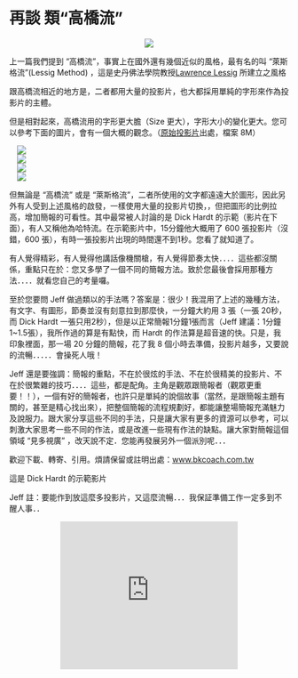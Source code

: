 # 再談 類“高橋流” 

<div style="clear: both; text-align: center;"><a href="http://1.bp.blogspot.com/-g7zPvYCDbqM/VhUY4pLJHyI/AAAAAAAAN3Q/fiS1I08GkH4/s1600/image00258.jpg" style="margin-left: 1em; margin-right: 1em;"><img border="0" src="http://1.bp.blogspot.com/-g7zPvYCDbqM/VhUY4pLJHyI/AAAAAAAAN3Q/fiS1I08GkH4/s1600/image00258.jpg"/></a></div>
<p>上一篇我們提到 “高橋流”，事實上在國外還有幾個近似的風格，最有名的叫 “萊斯格流”(Lessig Method) ，這是史丹佛法學院教授<a href="http://www.lessig.org/">Lawrence Lessig</a> 所建立之風格</p>
<p>跟高橋流相近的地方是，二者都用大量的投影片，也大都採用單純的字形來作為投影片的主體。</p>
<p>但是相對起來，高橋流用的字形更大膽（Size 更大），字形大小的變化更大。您可以參考下面的圖片，會有一個大概的觀念。（<a href="http://randomfoo.net/oscon/2002/lessig/free.html">原始投影片</a>出處，檔案 8M）<a name="more"></a></p>
<p><a href="http://3.bp.blogspot.com/-HF4WKZmY37c/VhUY4VvZD7I/AAAAAAAAN3Y/5uI8dDrH6fw/s1600/les1.jpg" style="margin-left: 1em; margin-right: 1em; text-align: center;"><img border="0" src="http://3.bp.blogspot.com/-HF4WKZmY37c/VhUY4VvZD7I/AAAAAAAAN3Y/5uI8dDrH6fw/s1600/les1.jpg"/></a><br/><a href="http://3.bp.blogspot.com/-9in8zMAttrQ/VhUY4QD94_I/AAAAAAAAN3M/Aw2oc4kZVQE/s1600/les2.jpg" style="margin-left: 1em; margin-right: 1em; text-align: center;"><img border="0" src="http://3.bp.blogspot.com/-9in8zMAttrQ/VhUY4QD94_I/AAAAAAAAN3M/Aw2oc4kZVQE/s1600/les2.jpg"/></a><br/><a href="http://1.bp.blogspot.com/-MtpRW0xddZ4/VhUY5H6I00I/AAAAAAAAN3U/gyFt4lsSVuY/s1600/les3.jpg" style="margin-left: 1em; margin-right: 1em; text-align: center;"><img border="0" src="http://1.bp.blogspot.com/-MtpRW0xddZ4/VhUY5H6I00I/AAAAAAAAN3U/gyFt4lsSVuY/s1600/les3.jpg"/></a><br/><a href="http://4.bp.blogspot.com/-5C2K3afxDHE/VhUY5YSz4II/AAAAAAAAN3g/EdHkHfMtRlo/s1600/les4.jpg" style="margin-left: 1em; margin-right: 1em; text-align: center;"><img border="0" src="http://4.bp.blogspot.com/-5C2K3afxDHE/VhUY5YSz4II/AAAAAAAAN3g/EdHkHfMtRlo/s1600/les4.jpg"/></a></p>
<p>但無論是 “高橋流” 或是 “萊斯格流”，二者所使用的文字都遠遠大於圖形，因此另外有人受到上述風格的啟發，一樣使用大量的投影片切換，，但把圖形的比例拉高，增加簡報的可看性。其中最常被人討論的是 Dick Hardt 的示範（影片在下面），有人又稱他為哈特流。在示範影片中，15分鐘他大概用了 600 張投影片（沒錯，600 張），有時一張投影片出現的時間還不到1秒。您看了就知道了。 </p>
<p>有人覺得精彩，有人覺得他講話像機關槍，有人覺得節奏太快．．．．這些都沒關係，重點只在於：您又多學了一個不同的簡報方法。致於您最後會採用那種方法．．．．就看您自己的考量囉。</p>
<p>至於您要問 Jeff 做過類以的手法嗎？答案是：很少！我混用了上述的幾種方法，有文字、有圖形，節奏並沒有刻意拉到那麼快，一分鐘大約用 3 張（一張 20秒，而 Dick Hardt 一張只用2秒），但是以正常簡報1分鐘1張而言（Jeff 建議：1分鐘1~1.5張），我所作過的算是有點快，而 Hardt 的作法算是超音速的快。只是，我印象裡面，那一場 20 分鐘的簡報，花了我 8 個小時去準備，投影片越多，又要說的流暢．．．．．會操死人哦！</p>
<p>Jeff 還是要強調：簡報的重點，不在於很炫的手法、不在於很精美的投影片、不在於很繁雜的技巧．．．．這些，都是配角。主角是觀眾跟簡報者（觀眾更重要！！），一個有好的簡報者，也許只是單純的說個故事（當然，是跟簡報主題有關的，甚至是精心找出來），把整個簡報的流程規劃好，都能讓整場簡報充滿魅力及說服力。跟大家分享這些不同的手法，只是讓大家有更多的資源可以參考，可以刺激大家思考一些不同的作法，或是改進一些現有作法的缺點。讓大家對簡報這個領域 “見多視廣” ，改天說不定．您能再發展另外一個派別呢．．．</p>
<p> 歡迎下載、轉寄、引用。煩請保留或註明出處：<a href="http://www.bkcoach.com.tw/">www.bkcoach.com.tw</a> </p>
<p>這是 Dick Hardt 的示範影片</p>
<p>Jeff 註：要能作到放這麼多投影片，又這麼流暢．．．我保証準備工作一定多到不醒人事．．</p>
<div></div>
<div style="clear: both; text-align: center;"><iframe allowfullscreen="" data-thumbnail-src="https://i.ytimg.com/vi/RrpajcAgR1E/0.jpg" frameborder="0" height="266" src="https://www.youtube.com/embed/RrpajcAgR1E?feature=player_embedded" width="320"></iframe></div>
<div></div>